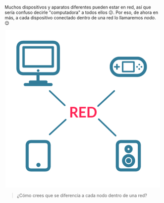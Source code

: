 Muchos dispositivos y aparatos diferentes pueden estar en red, así que sería confuso decirle "computadora" a todos ellos :confused:. Por eso, de ahora en más, a cada dispositivo conectado dentro de una red lo llamaremos _nodo_. :relieved:

<center><img src="https://raw.githubusercontent.com/MumukiProject/mumuki-guia-text-redes-e-internet/master/images/ej5-01_1524148721967.png" alt="ej5-01_1524148721967.png" width="500px" height="auto"></center>

> ¿Cómo crees que se diferencia a cada nodo dentro de una red?
